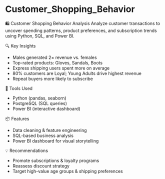 # Customer_Shopping_Behavior
🛍️ Customer Shopping Behavior Analysis
Analyze customer transactions to uncover spending patterns, product preferences, and subscription trends using Python, SQL, and Power BI.

🔍 Key Insights
- Males generated 2× revenue vs. females
- Top-rated products: Gloves, Sandals, Boots
- Express shipping users spent more on average
- 80% customers are Loyal; Young Adults drive highest revenue
- Repeat buyers more likely to subscribe

🧰 Tools Used
- Python (pandas, seaborn)
- PostgreSQL (SQL queries)
- Power BI (interactive dashboard)

📦 Features
- Data cleaning & feature engineering
- SQL-based business analysis
- Power BI dashboard for visual storytelling

💡 Recommendations
- Promote subscriptions & loyalty programs
- Reassess discount strategy
- Target high-value age groups & shipping preferences
